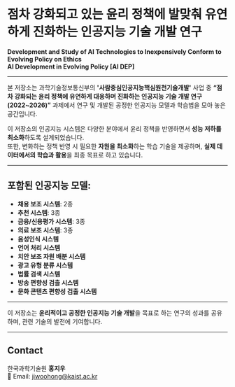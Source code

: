 # 점차 강화되고 있는 윤리 정책에 발맞춰 유연하게 진화하는 인공지능 기술 개발 연구  
**Development and Study of AI Technologies to Inexpensively Conform to Evolving Policy on Ethics**  
**AI Development in Evolving Policy [AI DEP]**

---

본 저장소는 과학기술정보통신부의 **'사람중심인공지능핵심원천기술개발'** 사업 중 **“점차 강화되는 윤리 정책에 유연하게 대응하며 진화하는 인공지능 기술 개발 연구(2022~2026)”** 과제에서 연구 및 개발된 공정한 인공지능 모델과 학습법을 모아 놓은 공간입니다.

이 저장소의 인공지능 시스템은 다양한 분야에서 윤리 정책을 반영하면서 **성능 저하를 최소화**하도록 설계되었습니다.  
또한, 변화하는 정책 반영 시 필요한 **자원을 최소화**하는 학습 기술을 제공하며, **실제 데이터에서의 학습과 활용**을 최종 목표로 하고 있습니다.

---

## 포함된 인공지능 모델:

- **채용 보조 시스템**: 2종  
- **추천 시스템**: 3종  
- **금융/신용평가 시스템**: 3종  
- **의료 보조 시스템**: 3종  
- **음성인식 시스템**  
- **언어 처리 시스템**  
- **치안 보조 자원 배분 시스템**  
- **광고 유형 분류 시스템**  
- **법률 검색 시스템**  
- **방송 편향성 검출 시스템**  
- **문화 콘텐츠 편향성 검출 시스템**  

---

이 저장소는 **윤리적이고 공정한 인공지능 기술 개발**을 목표로 하는 연구의 성과를 공유하며, 관련 기술의 발전에 기여합니다.

---

## Contact  
한국과학기술원 **홍지우**  
📧 Email: [jiwoohong@kaist.ac.kr](mailto:jiwoohong@kaist.ac.kr)
